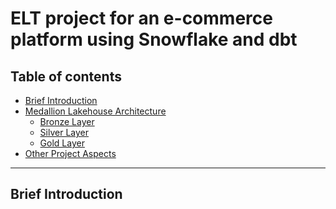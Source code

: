 # ELT project for an e-commerce platform using Snowflake and dbt

## Table of contents

* [Brief Introduction](https://github.com/demiguel122/ELT_Snowflake_dbt_e-commerce/edit/main/README.md#brief-introduction)
* [Medallion Lakehouse Architecture]()
  * [Bronze Layer]()
  * [Silver Layer]()
  * [Gold Layer]()
* [Other Project Aspects]()
-------------------

## Brief Introduction

